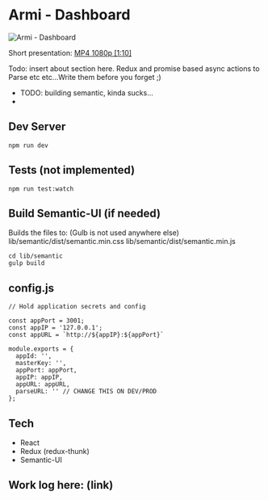 # Armi - Dashboard

![Armi - Dashboard](https://drive.google.com/uc?export=download&id=0BwWdduICTQArbDlwNVd0aW9Rd2c)

Short presentation: [MP4 1080p [1:10]](https://drive.google.com/uc?export=download&id=0BwWdduICTQArMGxWM3BkSklUaU0)

Todo: insert about section here. Redux and promise based async actions to Parse etc etc...Write them before you forget ;)

- TODO: building semantic, kinda sucks...
-

## Dev Server

```
npm run dev
```

## Tests (not implemented)

```
npm run test:watch
```

## Build Semantic-UI (if needed)
Builds the files to: (Gulb is not used anywhere else)
lib/semantic/dist/semantic.min.css
lib/semantic/dist/semantic.min.js

```
cd lib/semantic
gulp build
```

## config.js
```
// Hold application secrets and config

const appPort = 3001;
const appIP = '127.0.0.1';
const appURL = `http://${appIP}:${appPort}`

module.exports = {
  appId: '',
  masterKey: '',
  appPort: appPort,
  appIP: appIP,
  appURL: appURL,
  parseURL: '' // CHANGE THIS ON DEV/PROD
};
```

## Tech

- React
- Redux (redux-thunk)
- Semantic-UI

## Work log here: (link)

